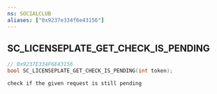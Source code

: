 ```yaml
---
ns: SOCIALCLUB
aliases: ["0x9237e334f6e43156"]
---
```

## SC_LICENSEPLATE_GET_CHECK_IS_PENDING

```c
// 0x9237E334F6E43156
bool SC_LICENSEPLATE_GET_CHECK_IS_PENDING(int token);
```

```
check if the given request is still pending
```

